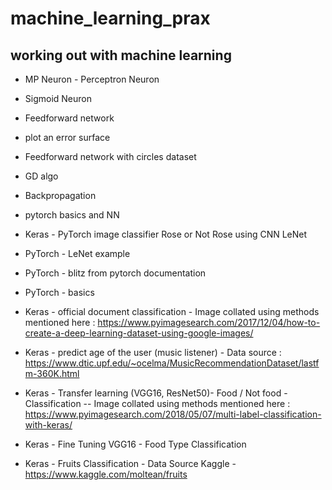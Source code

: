 # machine_learning_prax

working out with machine learning
-------------------------------------


- MP Neuron - Perceptron Neuron
- Sigmoid Neuron
- Feedforward network
- plot an error surface
- Feedforward network with circles dataset
- GD algo
- Backpropagation

- pytorch basics and NN
- Keras - PyTorch image classifier Rose or Not Rose using CNN LeNet
- PyTorch - LeNet example
- PyTorch - blitz from pytorch documentation
- PyTorch - basics

- Keras - official document classification - Image collated using methods mentioned here : https://www.pyimagesearch.com/2017/12/04/how-to-create-a-deep-learning-dataset-using-google-images/


- Keras - predict age of the user (music listener) - Data source : https://www.dtic.upf.edu/~ocelma/MusicRecommendationDataset/lastfm-360K.html


- Keras - Transfer learning (VGG16, ResNet50)- Food / Not food - Classification 
-- Image collated using methods mentioned here : https://www.pyimagesearch.com/2018/05/07/multi-label-classification-with-keras/

- Keras - Fine Tuning VGG16 - Food Type Classification 

- Keras - Fruits Classification - Data Source Kaggle - https://www.kaggle.com/moltean/fruits
